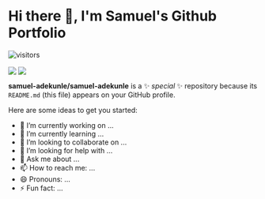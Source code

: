 # Hi there 👋, I'm Samuel's Github Portfolio

![visitors](https://visitor-badge.glitch.me/badge?page_id=samuel-adekunle.samuel-adekunle)

<a><img align="center" src="https://github-readme-stats.vercel.app/api?username=samuel-adekunle&count_private=true&show_icons=true" /></a>
<a><img align="center" src="https://github-readme-stats.vercel.app/api/top-langs/?username=samuel-adekunle&langs_count=5&hide=HTML,Jupyter%20Notebook,cuda,css,scss,cmake&exclude_repo=C-MIPS-Compiler,AdventOfCode2020,404CircuitSimulator" /></a>

**samuel-adekunle/samuel-adekunle** is a ✨ _special_ ✨ repository because its `README.md` (this file) appears on your GitHub profile.

Here are some ideas to get you started:

- 🔭 I’m currently working on ...
- 🌱 I’m currently learning ...
- 👯 I’m looking to collaborate on ...
- 🤔 I’m looking for help with ...
- 💬 Ask me about ...
- 📫 How to reach me: ...
- 😄 Pronouns: ...
- ⚡ Fun fact: ...

